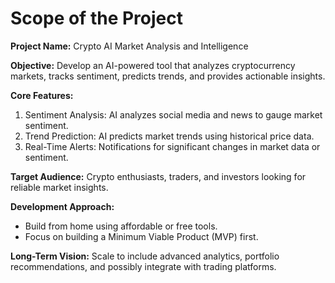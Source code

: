 # Scope of the Project

**Project Name:** Crypto AI Market Analysis and Intelligence

**Objective:** 
Develop an AI-powered tool that analyzes cryptocurrency markets, tracks sentiment, predicts trends, and provides actionable insights.

**Core Features:**
1. Sentiment Analysis: AI analyzes social media and news to gauge market sentiment.
2. Trend Prediction: AI predicts market trends using historical price data.
3. Real-Time Alerts: Notifications for significant changes in market data or sentiment.

**Target Audience:** 
Crypto enthusiasts, traders, and investors looking for reliable market insights.

**Development Approach:**
- Build from home using affordable or free tools.
- Focus on building a Minimum Viable Product (MVP) first.

**Long-Term Vision:** 
Scale to include advanced analytics, portfolio recommendations, and possibly integrate with trading platforms.
